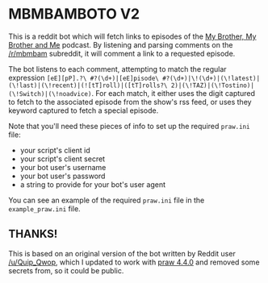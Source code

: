 # MBMBAMBOTO V2 #

This is a reddit bot which will fetch links to episodes of the [My Brother, My Brother and Me](http://www.maximumfun.org/shows/my-brother-my-brother-and-me) podcast. By listening and parsing comments on the [/r/mbmbam](http://mbmbam.reddit.com) subreddit, it will comment a link to a requested episode. 

The bot listens to each comment, attempting to match the regular expression `[eE][pP].?\ #?(\d+)|[eE]pisode\ #?(\d+)|\!(\d+)|(\!latest)|(\!last)|(\!recent)|(![tT]roll)|([tT]rolls?\ 2)|(\!TAZ)|(\!Tostino)|(\!Switch)|(\!noadvice)`. For each match, it either uses the digit captured to fetch to the associated episode from the show's rss feed, or uses they keyword captured to fetch a special episode. 

Note that you'll need these pieces of info to set up the required `praw.ini` file:

* your script's client id 
* your script's client secret 
* your bot user's username 
* your bot user's password 
* a string to provide for your bot's user agent

You can see an example of the required `praw.ini` file in the `example_praw.ini` file.

## THANKS!  
This is based on an original version of the bot written by Reddit user [/u/Quip_Qwop](https://bitbucket.org/Quip_Qwop/), which I updated to work with [praw 4.4.0](https://pypi.python.org/pypi/praw) and removed some secrets from, so it could be public.

